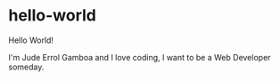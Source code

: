 # hello-world

Hello World!

I'm Jude Errol Gamboa and I love coding, I want to be a Web Developer someday.
